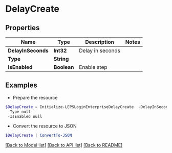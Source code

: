 # DelayCreate
## Properties

Name | Type | Description | Notes
------------ | ------------- | ------------- | -------------
**DelayInSeconds** | **Int32** | Delay in seconds | 
**Type** | **String** |  | 
**IsEnabled** | **Boolean** | Enable step | 

## Examples

- Prepare the resource
```powershell
$DelayCreate = Initialize-LEPSLoginEnterpriseDelayCreate  -DelayInSeconds null `
 -Type null `
 -IsEnabled null
```

- Convert the resource to JSON
```powershell
$DelayCreate | ConvertTo-JSON
```

[[Back to Model list]](../README.md#documentation-for-models) [[Back to API list]](../README.md#documentation-for-api-endpoints) [[Back to README]](../README.md)


